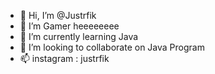 - 👋 Hi, I’m @Justrfik
- 👀 I’m Gamer heeeeeeee
- 🌱 I’m currently learning Java
- 💞️ I’m looking to collaborate on Java Program
- 📫 instagram : justrfik

<!---
Justrfik/Justrfik is a ✨ special ✨ repository because its `README.md` (this file) appears on your GitHub profile.
You can click the Preview link to take a look at your changes.
--->

